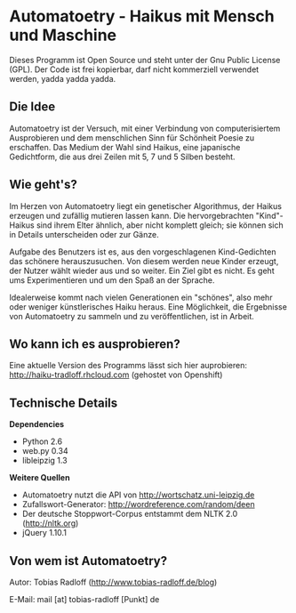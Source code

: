 Automatoetry - Haikus mit Mensch und Maschine
=============================================

Dieses Programm ist Open Source und steht unter der Gnu Public License (GPL). Der Code ist frei kopierbar, darf nicht kommerziell verwendet werden, yadda yadda yadda.

Die Idee
--------

Automatoetry ist der Versuch, mit einer Verbindung von computerisiertem Ausprobieren und dem menschlichen Sinn für Schönheit Poesie zu erschaffen. Das Medium der Wahl sind Haikus, eine japanische Gedichtform, die aus drei Zeilen mit 5, 7 und 5 Silben besteht.

Wie geht's?
-----------

Im Herzen von Automatoetry liegt ein genetischer Algorithmus, der Haikus erzeugen und zufällig mutieren lassen kann. Die hervorgebrachten "Kind"-Haikus sind ihrem Elter ähnlich, aber nicht komplett gleich; sie können sich in Details unterscheiden oder zur Gänze.

Aufgabe des Benutzers ist es, aus den vorgeschlagenen Kind-Gedichten das schönere herauszusuchen. Von diesem werden neue Kinder erzeugt, der Nutzer wählt wieder aus und so weiter. Ein Ziel gibt es nicht. Es geht ums Experimentieren und um den Spaß an der Sprache.

Idealerweise kommt nach vielen Generationen ein "schönes", also mehr oder weniger künstlerisches Haiku heraus. Eine Möglichkeit, die Ergebnisse von Automatoetry zu sammeln und zu veröffentlichen, ist in Arbeit.

Wo kann ich es ausprobieren?
----------------------------

Eine aktuelle Version des Programms lässt sich hier auprobieren: http://haiku-tradloff.rhcloud.com (gehostet von Openshift)

Technische Details
------------------

**Dependencies**

* Python 2.6
* web.py 0.34
* libleipzig 1.3

**Weitere Quellen**

* Automatoetry nutzt die API von http://wortschatz.uni-leipzig.de
* Zufallswort-Generator: http://wordreference.com/random/deen
* Der deutsche Stoppwort-Corpus entstammt dem NLTK 2.0 (http://nltk.org)
* jQuery 1.10.1


Von wem ist Automatoetry?
-------------------------

Autor: Tobias Radloff (http://www.tobias-radloff.de/blog)

E-Mail: mail [at] tobias-radloff [Punkt] de
